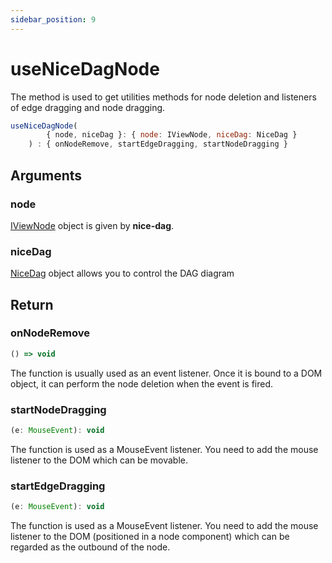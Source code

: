 ```yaml
---
sidebar_position: 9
---
```


# useNiceDagNode

The method is used to get utilities methods for node deletion and listeners of edge dragging and node dragging.

```jsx
useNiceDagNode(
        { node, niceDag }: { node: IViewNode, niceDag: NiceDag }
    ) : { onNodeRemove, startEdgeDragging, startNodeDragging }
```


## Arguments

### node

[IViewNode](../dag-model/node.md#api-iviewnode) object is given by **nice-dag**.

### niceDag

[NiceDag](./nice-dag.md) object allows you to control the DAG diagram

## Return

### onNodeRemove

```jsx
() => void
```

The function is usually used as an event listener. Once it is bound to a DOM object, it can perform the node deletion when the event is fired.

### startNodeDragging

```jsx
(e: MouseEvent): void
```

The function is used as a MouseEvent listener. You need to add the mouse listener to the DOM which can be movable. 


### startEdgeDragging

```jsx
(e: MouseEvent): void
```

The function is used as a MouseEvent listener. You need to add the mouse listener to the DOM (positioned in a node component) which can be regarded as the outbound of the node. 
